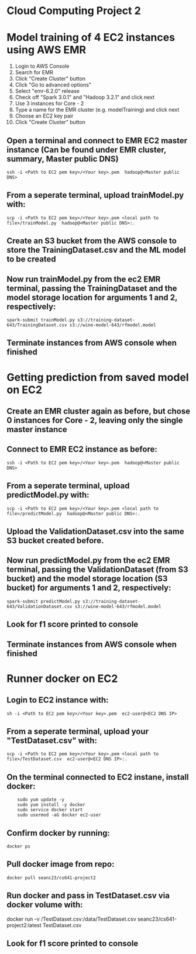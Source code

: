 
# Cloud Computing Project 2

# Model training of 4 EC2 instances using AWS EMR

1. Login to AWS Console
2. Search for EMR
3. Click "Create Cluster" button
4. Click "Go to advanced options"
5. Select "emr-6.2.0" release
6. Check off "Spark 3.0.1" and "Hadoop 3.2.1" and click next
7. Use 3 instances for Core - 2
8. Type a name for the EMR cluster (e.g. modelTraining) and click next
9. Choose an EC2 key pair
10. Click "Create Cluster" button


## Open a terminal and connect to EMR EC2 master instance (Can be found under EMR cluster, summary, Master public DNS)

```ssh -i <Path to EC2 pem key>/<Your key>.pem  hadoop@<Master public DNS>```

## From a seperate terminal, upload trainModel.py with:

```scp -i <Path to EC2 pem key>/<Your key>.pem <local path to file>/trainModel.py  hadoop@<Master public DNS>:.```

## Create an S3 bucket from the AWS console to store the TrainingDataset.csv and the ML model to be created

## Now run trainModel.py from the ec2 EMR terminal, passing the TrainingDataset and the model storage location for arguments 1 and 2, respectively:

```spark-submit trainModel.py s3://training-dataset-643/TrainingDataset.csv s3://wine-model-643/rfmodel.model```

## Terminate instances from AWS console when finished 





# Getting prediction from saved model on EC2


## Create an EMR cluster again as before, but chose 0 instances for Core - 2, leaving only the single master instance

## Connect to EMR EC2 instance as before:

```ssh -i <Path to EC2 pem key>/<Your key>.pem  hadoop@<Master public DNS>```

## From a seperate terminal, upload predictModel.py with:

```scp -i <Path to EC2 pem key>/<Your key>.pem <local path to file>/predictModel.py  hadoop@<Master public DNS>:.```

## Upload the ValidationDataset.csv into the same S3 bucket created before.

## Now run predictModel.py from the ec2 EMR terminal, passing the ValidationDataset (from S3 bucket) and the model storage location (S3 bucket) for arguments 1 and 2, respectively:

```spark-submit predictModel.py s3://training-dataset-643/ValidationDataset.csv s3://wine-model-643/rfmodel.model```


## Look for f1 score printed to console

## Terminate instances from AWS console when finished 


# Runner docker on EC2

## Login to EC2 instance with:

```sh -i <Path to EC2 pem key>/<Your key>.pem  ec2-user@<EC2 DNS IP>```

## From a seperate terminal, upload your "TestDataset.csv" with:

```scp -i <Path to EC2 pem key>/<Your key>.pem <local path to file>/TestDataset.csv  ec2-user@<EC2 DNS IP>:.```


## On the terminal connected to EC2 instane, install docker:


```
    sudo yum update -y
    sudo yum install -y docker
    sudo service docker start
    sudo usermod -aG docker ec2-user
```


## Confirm docker by running:

```docker ps```

## Pull docker image from repo:

```docker pull seanc23/cs641-project2```

## Run docker and pass in TestDataset.csv via docker volume with:

docker run -v <ec2 path to file>/TestDataset.csv:/data/TestDataset.csv seanc23/cs641-project2:latest TestDataset.csv

## Look for f1 score printed to console
